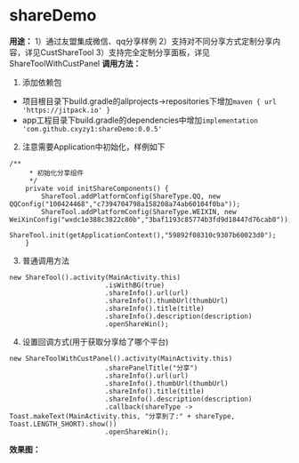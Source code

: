 # shareDemo
**用途：** 
1）通过友盟集成微信、qq分享样例 
2）支持对不同分享方式定制分享内容，详见CustShareTool 
3）支持完全定制分享面板，详见ShareToolWithCustPanel 
**调用方法：**
1. 添加依赖包
- 项目根目录下build.gradle的allprojects->repositories下增加`maven { url 'https://jitpack.io' }`
- app工程目录下build.gradle的dependencies中增加`implementation 'com.github.cxyzy1:shareDemo:0.0.5'`
2. 注意需要Application中初始化，样例如下
```
/**
     * 初始化分享组件
     */
    private void initShareComponents() {
        ShareTool.addPlatformConfig(ShareType.QQ, new QQConfig("100424468","c7394704798a158208a74ab60104f0ba"));
        ShareTool.addPlatformConfig(ShareType.WEIXIN, new WeiXinConfig("wxdc1e388c3822c80b","3baf1193c85774b3fd9d18447d76cab0"));
        ShareTool.init(getApplicationContext(),"59892f08310c9307b60023d0");
    }
```
3. 普通调用方法
```
new ShareTool().activity(MainActivity.this)
                        .isWithBG(true)
                        .shareInfo().url(url)
                        .shareInfo().thumbUrl(thumbUrl)
                        .shareInfo().title(title)
                        .shareInfo().description(description)
                        .openShareWin();
```
4. 设置回调方式(用于获取分享给了哪个平台)
```
new ShareToolWithCustPanel().activity(MainActivity.this)
                        .sharePanelTitle("分享")
                        .shareInfo().url(url)
                        .shareInfo().thumbUrl(thumbUrl)
                        .shareInfo().title(title)
                        .shareInfo().description(description)
                        .callback(shareType -> Toast.makeText(MainActivity.this, "分享到了:" + shareType, Toast.LENGTH_SHORT).show())
                        .openShareWin();
```

 **效果图：**
